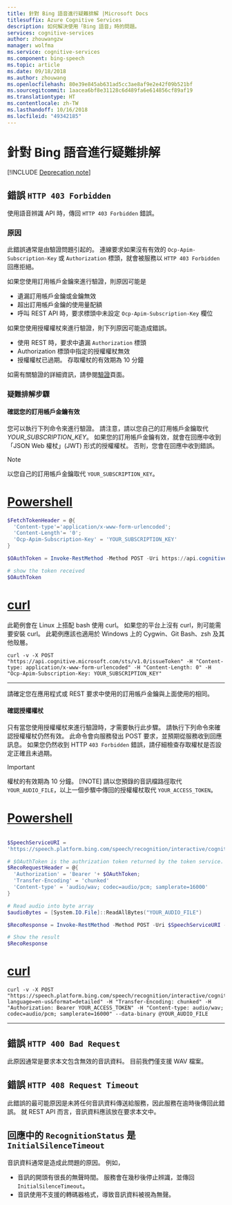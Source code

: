 ```yaml
---
title: 針對 Bing 語音進行疑難排解 |Microsoft Docs
titlesuffix: Azure Cognitive Services
description: 如何解決使用「Bing 語音」時的問題。
services: cognitive-services
author: zhouwangzw
manager: wolfma
ms.service: cognitive-services
ms.component: bing-speech
ms.topic: article
ms.date: 09/18/2018
ms.author: zhouwang
ms.openlocfilehash: 80e39e845ab631ad5cc3ae8af9e2e42f09b521bf
ms.sourcegitcommit: 1aacea6bf8e31128c6d489fa6e614856cf89af19
ms.translationtype: HT
ms.contentlocale: zh-TW
ms.lasthandoff: 10/16/2018
ms.locfileid: "49342185"
---
```

# <a name="troubleshooting-bing-speech"></a>針對 Bing 語音進行疑難排解

[!INCLUDE [Deprecation note](../../../includes/cognitive-services-bing-speech-api-deprecation-note.md)]

## <a name="error-http-403-forbidden"></a>錯誤 `HTTP 403 Forbidden`

使用語音辨識 API 時，傳回 `HTTP 403 Forbidden` 錯誤。

### <a name="cause"></a>原因

此錯誤通常是由驗證問題引起的。 連線要求如果沒有有效的 `Ocp-Apim-Subscription-Key` 或 `Authorization` 標頭，就會被服務以 `HTTP 403 Forbidden` 回應拒絕。

如果您使用訂用帳戶金鑰來進行驗證，則原因可能是

- 遺漏訂用帳戶金鑰或金鑰無效
- 超出訂用帳戶金鑰的使用量配額
- 呼叫 REST API 時，要求標頭中未設定 `Ocp-Apim-Subscription-Key` 欄位

如果您使用授權權杖來進行驗證，則下列原因可能造成錯誤。

- 使用 REST 時，要求中遺漏 `Authorization` 標頭
- Authorization 標頭中指定的授權權杖無效
- 授權權杖已過期。 存取權杖的有效期為 10 分鐘

如需有關驗證的詳細資訊，請參閱[驗證](How-to/how-to-authentication.md)頁面。

### <a name="troubleshooting-steps"></a>疑難排解步驟

#### <a name="verify-that-your-subscription-key-is-valid"></a>確認您的訂用帳戶金鑰有效

您可以執行下列命令來進行驗證。 請注意，請以您自己的訂用帳戶金鑰取代 *YOUR_SUBSCRIPTION_KEY*。 如果您的訂用帳戶金鑰有效，就會在回應中收到「JSON Web 權杖」(JWT) 形式的授權權杖。 否則，您會在回應中收到錯誤。

> [!NOTE]
> 以您自己的訂用帳戶金鑰取代 `YOUR_SUBSCRIPTION_KEY`。

# <a name="powershelltabpowershell"></a>[Powershell](#tab/Powershell)

```Powershell
$FetchTokenHeader = @{
  'Content-type'='application/x-www-form-urlencoded';
  'Content-Length'= '0';
  'Ocp-Apim-Subscription-Key' = 'YOUR_SUBSCRIPTION_KEY'
}

$OAuthToken = Invoke-RestMethod -Method POST -Uri https://api.cognitive.microsoft.com/sts/v1.0/issueToken -Headers $FetchTokenHeader

# show the token received
$OAuthToken

```

# <a name="curltabcurl"></a>[curl](#tab/curl)

此範例會在 Linux 上搭配 bash 使用 curl。 如果您的平台上沒有 curl，則可能需要安裝 curl。 此範例應該也適用於 Windows 上的 Cygwin、Git Bash、zsh 及其他殼層。

```
curl -v -X POST "https://api.cognitive.microsoft.com/sts/v1.0/issueToken" -H "Content-type: application/x-www-form-urlencoded" -H "Content-Length: 0" -H "Ocp-Apim-Subscription-Key: YOUR_SUBSCRIPTION_KEY"
```
---

請確定您在應用程式或 REST 要求中使用的訂用帳戶金鑰與上面使用的相同。

#### <a name="verify-the-authorization-token"></a>確認授權權杖

只有當您使用授權權杖來進行驗證時，才需要執行此步驟。 請執行下列命令來確認授權權杖仍然有效。 此命令會向服務發出 POST 要求，並預期從服務收到回應訊息。 如果您仍然收到 HTTP `403 Forbidden` 錯誤，請仔細檢查存取權杖是否設定正確且未過期。

> [!IMPORTANT]
> 權杖的有效期為 10 分鐘。
> [!NOTE]
> 請以您預錄的音訊檔路徑取代 `YOUR_AUDIO_FILE`，以上一個步驟中傳回的授權權杖取代 `YOUR_ACCESS_TOKEN`。

# <a name="powershelltabpowershell"></a>[Powershell](#tab/Powershell)

```Powershell

$SpeechServiceURI =
'https://speech.platform.bing.com/speech/recognition/interactive/cognitiveservices/v1?language=en-us&format=detailed'

# $OAuthToken is the authrization token returned by the token service.
$RecoRequestHeader = @{
  'Authorization' = 'Bearer '+ $OAuthToken;
  'Transfer-Encoding' = 'chunked'
  'Content-type' = 'audio/wav; codec=audio/pcm; samplerate=16000'
}

# Read audio into byte array
$audioBytes = [System.IO.File]::ReadAllBytes("YOUR_AUDIO_FILE")

$RecoResponse = Invoke-RestMethod -Method POST -Uri $SpeechServiceURI -Headers $RecoRequestHeader -Body $audioBytes

# Show the result
$RecoResponse

```

# <a name="curltabcurl"></a>[curl](#tab/curl)

```
curl -v -X POST "https://speech.platform.bing.com/speech/recognition/interactive/cognitiveservices/v1?language=en-us&format=detailed" -H "Transfer-Encoding: chunked" -H "Authorization: Bearer YOUR_ACCESS_TOKEN" -H "Content-type: audio/wav; codec=audio/pcm; samplerate=16000" --data-binary @YOUR_AUDIO_FILE
```

---

## <a name="error-http-400-bad-request"></a>錯誤 `HTTP 400 Bad Request`

此原因通常是要求本文包含無效的音訊資料。 目前我們僅支援 WAV 檔案。

## <a name="error-http-408-request-timeout"></a>錯誤 `HTTP 408 Request Timeout`

此錯誤的最可能原因是未將任何音訊資料傳送給服務，因此服務在逾時後傳回此錯誤。 就 REST API 而言，音訊資料應該放在要求本文中。

## <a name="the-recognitionstatus-in-the-response-is-initialsilencetimeout"></a>回應中的 `RecognitionStatus` 是 `InitialSilenceTimeout`

音訊資料通常是造成此問題的原因。 例如，

- 音訊的開頭有很長的無聲時間。 服務會在幾秒後停止辨識，並傳回 `InitialSilenceTimeout`。
- 音訊使用不支援的轉碼器格式，導致音訊資料被視為無聲。
